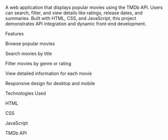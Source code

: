 A web application that displays popular movies using the TMDb API. Users can search, filter, and view details like ratings, release dates, and summaries. Built with HTML, CSS, and JavaScript, this project demonstrates API integration and dynamic front-end development.


Features

Browse popular movies

Search movies by title

Filter movies by genre or rating

View detailed information for each movie

Responsive design for desktop and mobile



Technologies Used

HTML

CSS

JavaScript

TMDb API
